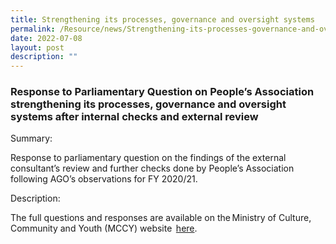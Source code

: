 ```yaml
---
title: Strengthening its processes, governance and oversight systems
permalink: /Resource/news/Strengthening-its-processes-governance-and-oversight-systems
date: 2022-07-08
layout: post
description: ""
---
```

### Response to Parliamentary Question on People’s Association strengthening its processes, governance and oversight systems after internal checks and external review

Summary: 

Response to parliamentary question on the findings of the external consultant’s review and further checks done by People’s Association following AGO’s observations for FY 2020/21. 

Description: 

The full questions and responses are available on the Ministry of Culture, Community and Youth (MCCY) website  [here](https://www.mccy.gov.sg/about-us/news-and-resources/parliamentary-matters/2022/July/peoples-association-processes-governance-oversight-systems-internal-checks-external-review).